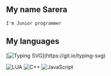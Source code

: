 ## My name Sarera

    I'm Junior programmer
    
    
 
 
## My languages

[![Typing SVG](https://readme-typing-svg.herokuapp.com?color=%2336BCF7&lines=Hello,+I+am+a+junior+web+programmer.)](https://git.io/typing-svg)

![LUA](https://img.shields.io/badge/-LUA-010101?style=for-the-badge&logo=)
![C++](https://img.shields.io/badge/-C++-010101?style=for-the-badge&logo=)
![JavaScript](https://img.shields.io/badge/-JavaScript-010101?style=for-the-badge&logo=)
